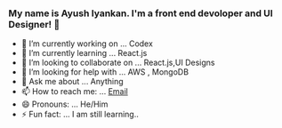 ### My name is Ayush Iyankan. I'm a front end devoloper and UI Designer! 👋

- 🔭 I’m currently working on ... Codex
- 🌱 I’m currently learning ... React.js
- 👯 I’m looking to collaborate on ... React.js,UI Designs
- 🤔 I’m looking for help with ... AWS , MongoDB
- 💬 Ask me about ... Anything
- 📫 How to reach me: ... [Email](mailto:ayushiyankan007@gmail.com)
- 😄 Pronouns: ... He/Him
- ⚡ Fun fact: ... I am still learning..
